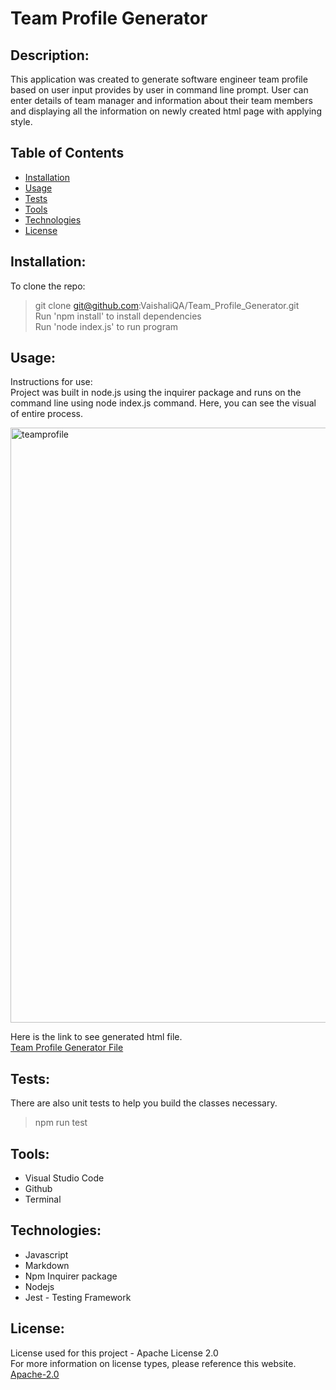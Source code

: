 # Team Profile Generator

  ## Description:
  This application was created to generate software engineer team profile based on user input provides by user in command line prompt. User can enter details of       team manager and information about their team members and displaying all the information on newly created html page with applying style.

  ## Table of Contents 
  - [Installation](#installation)
  - [Usage](#usage)
  - [Tests](#tests)
  - [Tools](#tools)
  - [Technologies](#technologies)
  - [License](#license)
    
  ## Installation:
  To clone the repo: <br>
  >    git clone git@github.com:VaishaliQA/Team_Profile_Generator.git <br>
  >    Run 'npm install' to install dependencies <br>
  >    Run 'node index.js' to run program <br>
    
  ## Usage:
  Instructions for use: <br>
  Project was built in node.js using the inquirer package and runs on the command line using node index.js command.
  Here, you can see the visual of entire process.
  
  <img width="952" alt="teamprofile" src="https://user-images.githubusercontent.com/54869821/190048101-0c8fd540-f0d0-4e7b-9dca-1dad7fb624ad.png">




   Here is the link to see generated html file. <br>
  <a href="dist/index.html"> Team Profile Generator File </a>
 
  ## Tests:
  There are also unit tests to help you build the classes necessary. <br>
  >    npm run test
  
  ## Tools:
  - Visual Studio Code
  - Github
  - Terminal
  
  ## Technologies:
  - Javascript
  - Markdown
  - Npm Inquirer package
  - Nodejs
  - Jest - Testing Framework
 
  ## License:
  License used for this project - Apache License 2.0 <br>
  For more information on license types, please reference this website. <br>
  <a href="LICENSE"> Apache-2.0 </a>
